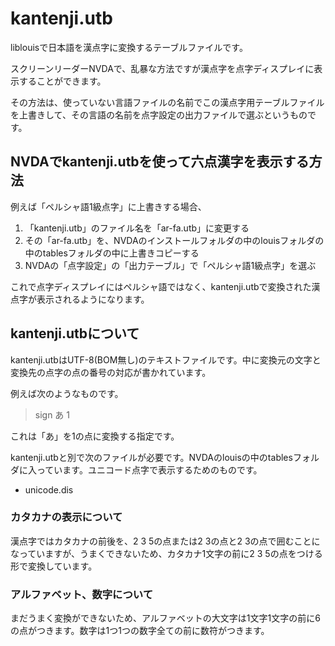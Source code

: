 ﻿# kantenji.utb

liblouisで日本語を漢点字に変換するテーブルファイルです。

スクリーンリーダーNVDAで、乱暴な方法ですが漢点字を点字ディスプレイに表示することができます。

その方法は、使っていない言語ファイルの名前でこの漢点字用テーブルファイルを上書きして、その言語の名前を点字設定の出力ファイルで選ぶというものです。

## NVDAでkantenji.utbを使って六点漢字を表示する方法

例えば「ペルシャ語1級点字」に上書きする場合、

1. 「kantenji.utb」のファイル名を「ar-fa.utb」に変更する
2. その「ar-fa.utb」を、NVDAのインストールフォルダの中のlouisフォルダの中のtablesフォルダの中に上書きコピーする
3. NVDAの「点字設定」の「出力テーブル」で「ペルシャ語1級点字」を選ぶ

これで点字ディスプレイにはペルシャ語ではなく、kantenji.utbで変換された漢点字が表示されるようになります。

## kantenji.utbについて

kantenji.utbはUTF-8(BOM無し)のテキストファイルです。中に変換元の文字と変換先の点字の点の番号の対応が書かれています。

例えば次のようなものです。

> sign あ 1

これは「あ」を1の点に変換する指定です。


kantenji.utbと別で次のファイルが必要です。NVDAのlouisの中のtablesフォルダに入っています。ユニコード点字で表示するためのものです。

- unicode.dis

### カタカナの表示について

漢点字ではカタカナの前後を、2 3 5の点または2 3の点と2 3の点で囲むことになっていますが、うまくできないため、カタカナ1文字の前に2 3 5の点をつける形で変換しています。

### アルファベット、数字について

まだうまく変換ができないため、アルファベットの大文字は1文字1文字の前に6の点がつきます。数字は1つ1つの数字全ての前に数符がつきます。

